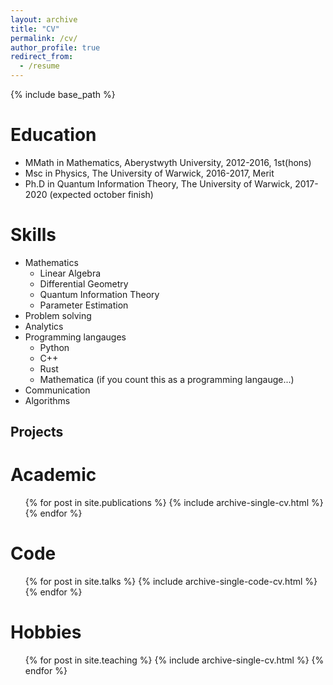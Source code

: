 ```yaml
---
layout: archive
title: "CV"
permalink: /cv/
author_profile: true
redirect_from:
  - /resume
---
```


{% include base_path %}

Education
======
* MMath in Mathematics, Aberystwyth University, 2012-2016, 1st(hons)
* Msc in Physics, The University of Warwick, 2016-2017, Merit
* Ph.D in Quantum Information Theory, The University of Warwick, 2017-2020 (expected october finish)

Skills
======
* Mathematics
  * Linear Algebra
  * Differential Geometry
  * Quantum Information Theory
  * Parameter Estimation
* Problem solving
* Analytics
* Programming langauges
  * Python
  * C++
  * Rust
  * Mathematica (if you count this as a programming langauge...)
* Communication
* Algorithms


Projects
----

Academic
======
  <ul>{% for post in site.publications %}
    {% include archive-single-cv.html %}
  {% endfor %}</ul>
  
Code
======
  <ul>{% for post in site.talks %}
    {% include archive-single-code-cv.html %}
  {% endfor %}</ul>
  
Hobbies
======
  <ul>{% for post in site.teaching %}
    {% include archive-single-cv.html %}
  {% endfor %}</ul>
  
